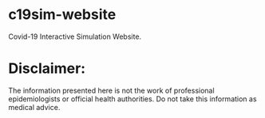 # c19sim-website
Covid-19 Interactive Simulation Website.

# Disclaimer:
The information presented here is not the work of professional epidemiologists or official health authorities. Do not take this information as medical advice.
